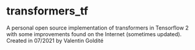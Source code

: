 # transformers_tf
A personal open source implementation of transformers in Tensorflow 2  with some improvements found on the Internet (sometimes updated). Created in 07/2021 by Valentin Goldité
